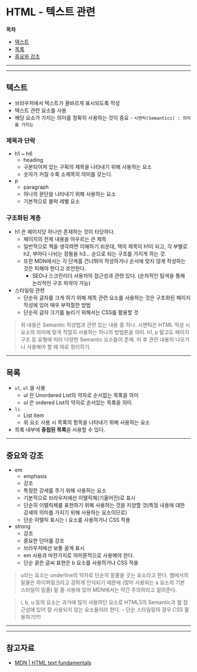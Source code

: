 # HTML - 텍스트 관련

**목차**

- [텍스트](#텍스트)
- [목록](#목록)
- [중요와 강조](#중요와-강조)

---
---

## 텍스트

- 브라우저에서 텍스트가 올바르게 표시되도록 작성
- 텍스트 관련 요소를 사용
- 해당 요소가 가지는 의미를 정확히 사용하는 것이 중요 - `시멘틱(Semantics) : 의미를 가지는`

### 제목과 단락

- h1 ~ h6
  - heading
  - 구분되어져 있는 구획의 제목을 나타내기 위해 사용하는 요소
  - 숫자가 커질 수록 소제목의 의미를 갖는다.
- p
  - paragraph
  - 하나의 문단을 나타내기 위해 사용하는 요소
  - 기본적으로 블럭 레벨 요소

### 구조화된 계층

- h1 은 페이지당 하나만 존재하는 것이 타당하다.
  - 페이지의 전체 내용을 아우르는 큰 제목
  - 일반적으로 책을 생각하면 이해하기 쉬운데, 책의 제목이 h1이 되고, 각 부별로 h2, 부마다 나뉘는 장들을 h3... 순으로 되는 구조를 가지게 하는 것.
  - 또한 MDN에서는 각 단계를 건너뛰어 작성하거나 순서에 맞지 않게 작성하는 것은 피해야 한다고 조언한다.
    - SEO나 스크린리더 사용자의 접근성과 관련 있다. (순차적인 탐색을 통해 논리적인 구조 파악이 가능)
- 스타일링 관련
  - 단순히 글자를 크게 하기 위해 제목 관련 요소를 사용하는 것은 구조화된 페이지 작성에 있어 매우 부적절한 방법
  - 단순히 글자 크기를 늘리기 위해서는 CSS를 활용할 것

> 위 내용은 Semantic 작성법과 관련 있는 내용 중 하나. 시맨틱은 HTML 작성 시 요소의 의미에 맞게 적절히 사용하는 하나의 방법론을 의미. h1, p 말고도 페이지 구조 등 유형에 따라 다양한 Semantic 요소들이 존재. 이 후 관련 내용이 나오거나 사용해야 할 때 따로 정리하기.


---

## 목록

- `ul`, `ol` 을 사용
  - ul 은 Unordered List의 약자로 순서없는 목록을 의미
  - ol 은 ordered List의 약자로 순서있는 목록을 의미
- `li`
  - List item
  - 위 요소 사용 시 목록의 항목을 나타내기 위해 사용하는 요소
- 목록 내부에 **중첩된 목록**을 사용할 수 있다.

---

## 중요와 강조

- em
  - emphasis
  - 강조
  - 특정한 강세를 주기 위해 사용하는 요소
  - 기본적으로 브라우저에선 이탤릭체(기울어진)로 표시
  - 단순히 이탤릭체를 표현하기 위해 사용하는 것을 지양할 것(특정 내용에 대한 강세의 의미를 가지기 위해 사용하는 요소이므로)
  - 단순 이탤릭 표시는 i 요소를 사용하거나 CSS 적용
- strong
  - 강조
  - 중요한 단어를 강조
  - 브라우저에선 보통 굴게 표시
  - em 사용과 마찬가지로 의미론적으로 사용해야 한다.
  - 단순 굵은 글씨 표현은 b 요소를 사용하거나 CSS 적용

> u라는 요소는 underline의 약자로 단순히 밑줄을 긋는 요소라고 한다. 웹에서의 밑줄은 하이퍼링크라고 강하게 인식되기 때문에 (많이 사용되는 a 요소의 기본 스타일이 밑줄) 밑 줄 사용에 있어 MDN에서는 약간 주의하라고 알려준다.

> i, b, u 등의 요소는 과거에 많이 사용하던 요소로 HTML5의 Semantic과 웹 접근성에 있어 잘 사용되지 않는 요소들이라 한다. - 단순 스타일링의 경우 CSS 활용하기!!!!

---
---

## 참고자료

- [MDN | HTML text fundamentals](https://developer.mozilla.org/ko/docs/Learn/HTML/Introduction_to_HTML/HTML_text_fundamentals)